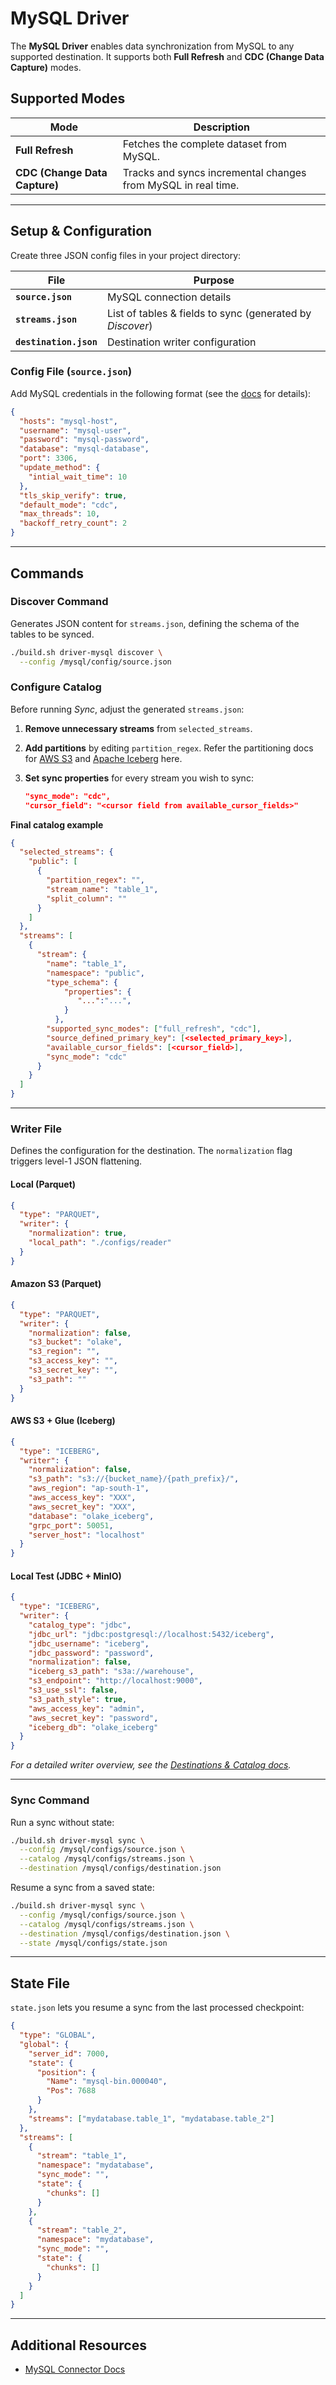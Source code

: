 # MySQL Driver

The **MySQL Driver** enables data synchronization from MySQL to any supported destination. It supports both **Full Refresh** and **CDC (Change Data Capture)** modes.

## Supported Modes

| Mode                          | Description                                                   |
| ----------------------------- | ------------------------------------------------------------- |
| **Full Refresh**              | Fetches the complete dataset from MySQL.                      |
| **CDC (Change Data Capture)** | Tracks and syncs incremental changes from MySQL in real time. |

---

## Setup & Configuration

Create three JSON config files in your project directory:

| File                   | Purpose                                                   |
| ---------------------- | --------------------------------------------------------- |
| **`source.json`**      | MySQL connection details                                  |
| **`streams.json`**     | List of tables & fields to sync (generated by _Discover_) |
| **`destination.json`** | Destination writer configuration                          |

### Config File (`source.json`)

Add MySQL credentials in the following format (see the [docs](https://olake.io/docs/connectors/mysql/config) for details):

```json
{
  "hosts": "mysql-host",
  "username": "mysql-user",
  "password": "mysql-password",
  "database": "mysql-database",
  "port": 3306,
  "update_method": {
    "intial_wait_time": 10
  },
  "tls_skip_verify": true,
  "default_mode": "cdc",
  "max_threads": 10,
  "backoff_retry_count": 2
}
```

---

## Commands

### Discover Command

Generates JSON content for `streams.json`, defining the schema of the tables to be synced.

```bash
./build.sh driver-mysql discover \
  --config /mysql/config/source.json
```

### Configure Catalog

Before running _Sync_, adjust the generated `streams.json`:

1. **Remove unnecessary streams** from `selected_streams`.
2. **Add partitions** by editing `partition_regex`. Refer the partitioning docs for [AWS S3](https://olake.io/docs/writers/s3/partitioning) and [Apache Iceberg](https://olake.io/docs/writers/iceberg/partitioning) here.
3. **Set sync properties** for every stream you wish to sync:

   ```json
   "sync_mode": "cdc",
   "cursor_field": "<cursor field from available_cursor_fields>"
   ```

**Final catalog example**

```json
{
  "selected_streams": {
    "public": [
      {
        "partition_regex": "",
        "stream_name": "table_1",
        "split_column": ""
      }
    ]
  },
  "streams": [
    {
      "stream": {
        "name": "table_1",
        "namespace": "public",
        "type_schema": {
            "properties": {
               "...":"...",
            }
          },
        "supported_sync_modes": ["full_refresh", "cdc"],
        "source_defined_primary_key": [<selected_primary_key>],
        "available_cursor_fields": [<cursor_field>],
        "sync_mode": "cdc"
      }
    }
  ]
}
```

---

### Writer File

Defines the configuration for the destination. The `normalization` flag triggers level-1 JSON flattening.

#### Local (Parquet)

```json
{
  "type": "PARQUET",
  "writer": {
    "normalization": true,
    "local_path": "./configs/reader"
  }
}
```

#### Amazon S3 (Parquet)

```json
{
  "type": "PARQUET",
  "writer": {
    "normalization": false,
    "s3_bucket": "olake",
    "s3_region": "",
    "s3_access_key": "",
    "s3_secret_key": "",
    "s3_path": ""
  }
}
```

#### AWS S3 + Glue (Iceberg)

```json
{
  "type": "ICEBERG",
  "writer": {
    "normalization": false,
    "s3_path": "s3://{bucket_name}/{path_prefix}/",
    "aws_region": "ap-south-1",
    "aws_access_key": "XXX",
    "aws_secret_key": "XXX",
    "database": "olake_iceberg",
    "grpc_port": 50051,
    "server_host": "localhost"
  }
}
```

#### Local Test (JDBC + MinIO)

```json
{
  "type": "ICEBERG",
  "writer": {
    "catalog_type": "jdbc",
    "jdbc_url": "jdbc:postgresql://localhost:5432/iceberg",
    "jdbc_username": "iceberg",
    "jdbc_password": "password",
    "normalization": false,
    "iceberg_s3_path": "s3a://warehouse",
    "s3_endpoint": "http://localhost:9000",
    "s3_use_ssl": false,
    "s3_path_style": true,
    "aws_access_key": "admin",
    "aws_secret_key": "password",
    "iceberg_db": "olake_iceberg"
  }
}
```

_For a detailed writer overview, see the [Destinations & Catalog docs](https://olake.io/docs/writers/iceberg/catalog/overview)._

---

### Sync Command

Run a sync without state:

```bash
./build.sh driver-mysql sync \
  --config /mysql/configs/source.json \
  --catalog /mysql/configs/streams.json \
  --destination /mysql/configs/destination.json
```

Resume a sync from a saved state:

```bash
./build.sh driver-mysql sync \
  --config /mysql/configs/source.json \
  --catalog /mysql/configs/streams.json \
  --destination /mysql/configs/destination.json \
  --state /mysql/configs/state.json
```

---

## State File

`state.json` lets you resume a sync from the last processed checkpoint:

```json
{
  "type": "GLOBAL",
  "global": {
    "server_id": 7000,
    "state": {
      "position": {
        "Name": "mysql-bin.000040",
        "Pos": 7688
      }
    },
    "streams": ["mydatabase.table_1", "mydatabase.table_2"]
  },
  "streams": [
    {
      "stream": "table_1",
      "namespace": "mydatabase",
      "sync_mode": "",
      "state": {
        "chunks": []
      }
    },
    {
      "stream": "table_2",
      "namespace": "mydatabase",
      "sync_mode": "",
      "state": {
        "chunks": []
      }
    }
  ]
}
```

---

## Additional Resources

- [MySQL Connector Docs](https://olake.io/docs/connectors/mysql/overview)